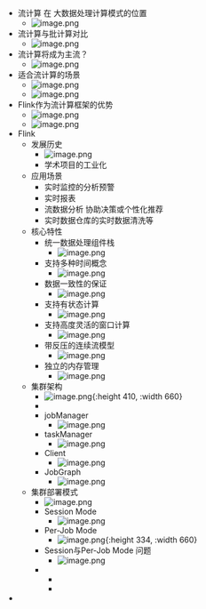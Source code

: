 - 流计算 在 大数据处理计算模式的位置
	- ![image.png](../assets/image_1640442155728_0.png)
- 流计算与批计算对比
	- ![image.png](../assets/image_1640442206931_0.png)
- 流计算将成为主流？
	- ![image.png](../assets/image_1640442239126_0.png)
- 适合流计算的场景
	- ![image.png](../assets/image_1640442293703_0.png)
	- ![image.png](../assets/image_1640442307570_0.png)
- Flink作为流计算框架的优势
	- ![image.png](../assets/image_1640442383954_0.png)
	- ![image.png](../assets/image_1640442446213_0.png)
- Flink
	- 发展历史
		- ![image.png](../assets/image_1640442505140_0.png)
		- 学术项目的工业化
	- 应用场景
		- 实时监控的分析预警
		- 实时报表
		- 流数据分析 协助决策或个性化推荐
		- 实时数据仓库的实时数据清洗等
	- 核心特性
		- 统一数据处理组件栈
			- ![image.png](../assets/image_1640442697714_0.png)
		- 支持多种时间概念
			- ![image.png](../assets/image_1640442732175_0.png)
		- 数据一致性的保证
			- ![image.png](../assets/image_1640442774021_0.png)
		- 支持有状态计算
			- ![image.png](../assets/image_1640442800009_0.png)
		- 支持高度灵活的窗口计算
			- ![image.png](../assets/image_1640442830383_0.png)
		- 带反压的连续流模型
			- ![image.png](../assets/image_1640442866238_0.png)
		- 独立的内存管理
			- ![image.png](../assets/image_1640442907745_0.png)
	- 集群架构
		- ![image.png](../assets/image_1640445591859_0.png){:height 410, :width 660}
		-
		- jobManager
			- ![image.png](../assets/image_1640445758084_0.png)
		- taskManager
			- ![image.png](../assets/image_1640445901362_0.png)
		- Client
			- ![image.png](../assets/image_1640446053297_0.png)
		- JobGraph
			- ![image.png](../assets/image_1640446284929_0.png)
	- 集群部署模式
		- ![image.png](../assets/image_1640446532739_0.png)
		- Session Mode
			- ![image.png](../assets/image_1640446618797_0.png)
		- Per-Job Mode
			- ![image.png](../assets/image_1640446950679_0.png){:height 334, :width 660}
		- Session与Per-Job Mode 问题
			- ![image.png](../assets/image_1640446985031_0.png)
		-
			-
			-
-